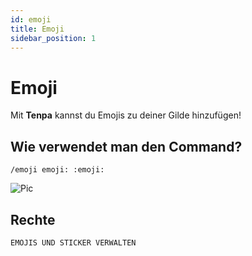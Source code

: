 ```yaml
---
id: emoji
title: Emoji
sidebar_position: 1
---
```


# Emoji
Mit **Tenpa** kannst du Emojis zu deiner Gilde hinzufügen!

## Wie verwendet man den Command?
`/emoji emoji: :emoji:`

![Pic](/img/util_emoji.gif)

## Rechte
`EMOJIS UND STICKER VERWALTEN`